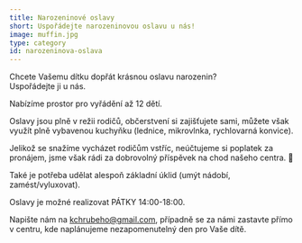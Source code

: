 ```yaml
---
title: Narozeninové oslavy
short: Uspořádejte narozeninovou oslavu u nás!
image: muffin.jpg
type: category
id: narozeninova-oslava
---
```


Chcete Vašemu dítku dopřát krásnou oslavu narozenin?\
Uspořádejte ji u nás.

Nabízíme prostor pro vyřádění až 12 dětí.

Oslavy jsou plně v režii rodičů, občerstvení si zajišťujete sami, můžete však využít plně vybavenou kuchyňku (lednice, mikrovlnka, rychlovarná konvice).

Jelikož se snažíme vycházet rodičům vstříc, neúčtujeme si poplatek za pronájem, jsme však rádi za dobrovolný příspěvek na chod našeho centra. 🙂

Také je potřeba udělat alespoň základní úklid (umýt nádobí, zamést/vyluxovat).

Oslavy je možné realizovat PÁTKY 14:00-18:00.

Napište nám na [kchrubeho@gmail.com](mailto:kchrubeho@gmail.com), případně se za námi zastavte přímo v centru, kde naplánujeme nezapomenutelný den pro Vaše dítě.
